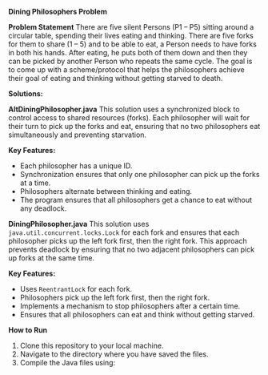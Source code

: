 **Dining Philosophers Problem**

**Problem Statement**
There are five silent Persons (P1 – P5) sitting around a circular table, spending their lives eating and thinking. There are five forks for them to share (1 – 5) and to be able to eat, a Person needs to have forks in both his hands. After eating, he puts both of them down and then they can be picked by another Person who repeats the same cycle. The goal is to come up with a scheme/protocol that helps the philosophers achieve their goal of eating and thinking without getting starved to death.

**Solutions:**

**AltDiningPhilosopher.java**
This solution uses a synchronized block to control access to shared resources (forks). Each philosopher will wait for their turn to pick up the forks and eat, ensuring that no two philosophers eat simultaneously and preventing starvation.

**Key Features:**
- Each philosopher has a unique ID.
- Synchronization ensures that only one philosopher can pick up the forks at a time.
- Philosophers alternate between thinking and eating.
- The program ensures that all philosophers get a chance to eat without any deadlock.

**DiningPhilosopher.java**
This solution uses `java.util.concurrent.locks.Lock` for each fork and ensures that each philosopher picks up the left fork first, then the right fork. This approach prevents deadlock by ensuring that no two adjacent philosophers can pick up forks at the same time.

**Key Features:**
- Uses `ReentrantLock` for each fork.
- Philosophers pick up the left fork first, then the right fork.
- Implements a mechanism to stop philosophers after a certain time.
- Ensures that all philosophers can eat and think without getting starved.

**How to Run**
1. Clone this repository to your local machine.
2. Navigate to the directory where you have saved the files.
3. Compile the Java files using:

